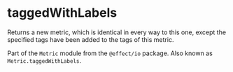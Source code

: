 # taggedWithLabels

Returns a new metric, which is identical in every way to this one, except
the specified tags have been added to the tags of this metric.

Part of the `Metric` module from the `@effect/io` package. Also known as `Metric.taggedWithLabels`.
